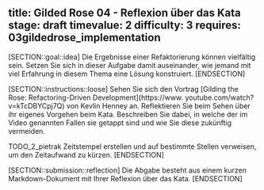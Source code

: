 title: Gilded Rose 04 - Reflexion über das Kata
stage: draft
timevalue: 2
difficulty: 3
requires: 03gildedrose_implementation
---
[SECTION::goal::idea]
    Die Ergebnisse einer Refaktorierung können vielfältig sein.
    Setzen Sie sich in dieser Aufgabe damit auseinander, wie jemand mit viel Erfahrung in diesem 
    Thema eine Lösung konstruiert. 
[ENDSECTION]

[SECTION::instructions::loose]
Sehen Sie sich den Vortrag [Gilding the Rose: Refactoring-Driven Development](https://www.
youtube.com/watch?v=kTcDBYCpj7Q) von Kevlin Henney an. 
Reflektieren Sie beim Sehen über ihr eigenes Vorgehen beim Kata.
Beschreiben Sie dabei, in welche der im Video genannten Fallen sie getappt sind und wie Sie 
diese zukünftig vermeiden.

TODO_2_pietrak Zeitstempel erstellen und auf bestimmte Stellen verweisen, um den Zeitaufwand zu kürzen.
[ENDSECTION]

[SECTION::submission::reflection]
Die Abgabe besteht aus einem kurzen Markdown-Dokument mit Ihrer Reflexion über das Kata.
[ENDSECTION]